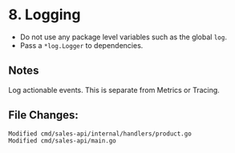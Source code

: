 # 8. Logging

- Do not use any package level variables such as the global `log`.
- Pass a `*log.Logger` to dependencies.

## Notes

Log actionable events. This is separate from Metrics or Tracing.

## File Changes:

```
Modified cmd/sales-api/internal/handlers/product.go
Modified cmd/sales-api/main.go
```